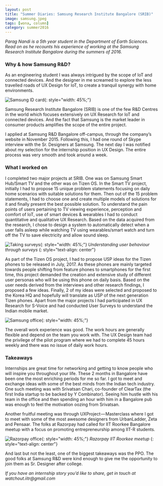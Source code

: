 ```yaml
---
layout: post
title: "Summer Diaries: Samsung Research Institute Bangalore (SRIB)"
image: samsung.jpeg
tags: [wona, column]
category: summer2016 
---
```


_Parag Nandi is a 5th year student in the Department of Earth Sciences. Read on as he recounts his experience of working at the Samsung Research Institute Bangalore during the summers of 2016._

### Why & how Samsung R&D?

As an engineering student I was always intrigued by the scope of IoT and connected devices. And the designer in me screamed to explore the less travelled roads of UX Design for IoT, to create a tranquil synergy with home environments.

![Samsung ID card](http://ketangupta.in/wona-images/posts/samsung-1.png){: style="width: 45%;"}

Samsung Research Institute Bangalore (SRIB) is one of the few R&D Centres in the world which focuses extensively on UX Research for IoT and connected devices. And the fact that Samsung is the market leader in consumer products amplifies the scope of the entire project.

I applied at Samsung R&D Bangalore off-campus, through the company’s website in November 2015. Following this, I had one round of Skype interview with the Sr. Designers at Samsung. The next day I was notified about my selection for the internship position in UX Design. The entire process was very smooth and took around a week.

### What I worked on

I completed two major projects at SRIB. One was on Samsung Smart Hub/Smart TV and the other was on Tizen OS. In the Smart TV project, initially I had to propose 15 unique problem statements focusing on daily home scenarios with suitable solutions for them. Then out of the 15 problem statements, I had to choose one and create multiple models of solutions for it and finally present the best possible solution. To understand the pain points of users pertaining to TV viewing experience,
perception and comfort of IoT, use of smart devices & wearables I had to conduct quantitative and qualitative UX Research. Based on the data acquired from the research, I chose to design a system to automatically detect when a user falls asleep while watching TV using wearables/smart watch and turn off the TV to save electricity and allow sound sleep.

![Taking surveys](http://ketangupta.in/wona-images/posts/samsung-2.png){: style="width: 45%;"}
*Understanding user behaviour through surveys*
{: style="text-align: center"}

As part of the Tizen OS project, I had to propose USP ideas for the Tizen phones to be released in July, 2017. As these phones are mainly targeted towards people shifting from feature phones to smartphones for the first time, this project demanded the creation and extensive study of different user personas who will be using this phone on daily basis. Based on the user needs derived from the interviews and other research findings, I proposed a few ideas. Finally, 2 of my ideas were
selected and proposed to the Korea HQ and hopefully will translate as USP of the next generation Tizen phones. Apart from the major projects I had participated in UX Research for S-Voice and had conducted User Surveys to understand the Indian mobile market.

![Samsung office](http://ketangupta.in/wona-images/posts/samsung-3.png){: style="width: 45%;"}

The overall work experience was good. The work hours are generally flexible and depend on the team you work with. The UX Design team had the privilege of the pilot program where we had to complete 45 hours weekly and there was no issue of daily work hours.

### Takeaways 

Internships are great time for networking and getting to know people who will inspire you throughout your life. These 2 months in Bangalore have been one the most enriching periods for me so far. I got to meet and exchange ideas with some of the best minds from the Indian tech industry. One such meeting was with Srivatsan Chari, co-founder of ClearTax (the first India startup to be backed by Y Combinator). Seeing him hustle with his team in the office and then spending an hour with him in a
Bangalore pub was enough to feel the motivation oozing from Srivatsan. 

Another fruitful meeting was through UXProject — Masterclass where I got to meet with some of the most awesome designers from UrbanLadder, Zeta and Pensaar. The folks at Razorpay had called for IIT Roorkee Bangalore meetup with a focus on promoting entrepreneurship among IIT-R students.

![Razorpay office](http://ketangupta.in/wona-images/posts/samsung-4.png){: style="width: 45%;"}
*Razorpay IIT Roorkee meetup*
{: style="text-align: center"}

And last but not the least, one of the biggest takeaways was the PPO. The good folks at Samsung R&D were kind enough to give me the opportunity to join them as Sr. Designer after college.

_If you have an internship story you’d like to share, get in touch at watchout.iitr@gmail.com_
